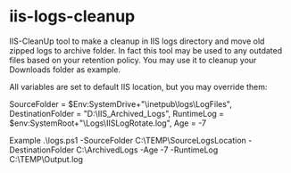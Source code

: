 # iis-logs-cleanup
IIS-CleanUp tool to make a cleanup in IIS logs directory and move old zipped logs to archive folder.
In fact this tool may be used to any outdated files based on your retention policy. You may use it to cleanup your Downloads folder as example.

All variables are set to default IIS location, but you may override them:

SourceFolder = $Env:SystemDrive+"\inetpub\logs\LogFiles",
DestinationFolder = "D:\IIS_Archived_Logs",
RuntimeLog = $env:SystemRoot+"\Logs\IISLogRotate.log",
Age = -7

Example
.\logs.ps1 -SourceFolder C:\TEMP\SourceLogsLocation -DestinationFolder C:\ArchivedLogs -Age -7 -RuntimeLog C:\TEMP\Output.log 

